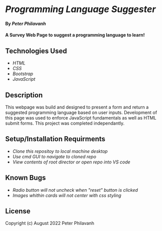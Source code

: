 # _Programming Language Suggester_

#### By _Peter Philavanh_

#### A Survey Web Page to suggest a programming language to learn!

## Technologies Used

* _HTML_
* _CSS_
* _Bootstrap_
* _JavaScript_

## Description
This webpage was build and designed to present a form and return a suggested programming language based on user inputs. Development of this page was used to enforce JavaScript fundamentals as well as HTML submit forms. This project was completed independantly.

## Setup/Installation Requirments

* _Clone this repositoy to local machine desktop_
* _Use cmd GUI to navigate to cloned repo_
* _View contents of root director or open repo into VS code_

## Known Bugs

* _Radio button will not uncheck when "reset" button is clicked_
* _Images whithin cards will not center with css styling_

## License
Copyright (c) August 2022 Peter Philavanh